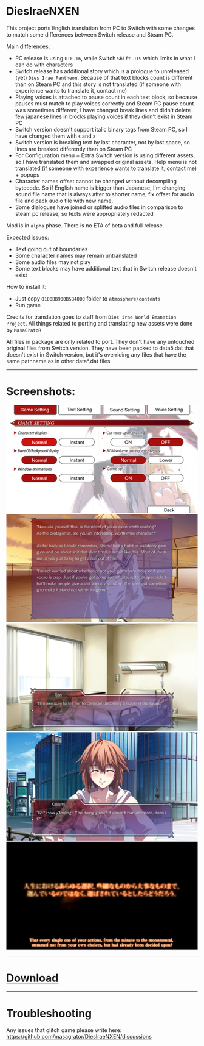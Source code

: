 # DiesIraeNXEN

This project ports English translation from PC to Switch with some changes to match some differences between Switch release and Steam PC.

Main differences:
- PC release is using `UTF-16`, while Switch `Shift-JIS` which limits in what I can do with characters
- Switch release has additional story which is a prologue to unreleased (yet) `Dies Irae Pantheon`. Because of that text blocks count is different than on Steam PC and this story is not translated (if someone with experience wants to translate it, contact me)
- Playing voices is attached to pause count in each text block, so because pauses must match to play voices correctly and Steam PC pause count was sometimes different, I have changed break lines and didn't delete few japanese lines in blocks playing voices if they didn't exist in Steam PC
- Switch version doesn't support italic binary tags from Steam PC, so I have changed them with `《` and `》`
- Switch version is breaking text by last character, not by last space, so lines are breaked differently than on Steam PC
- For Configuration menu + Extra Switch version is using different assets, so I have translated them and swapped original assets. Help menu is not translated (if someone with experience wants to translate it, contact me) + popups
- Character names offset cannot be changed without decompiling bytecode. So if English name is bigger than Japanese, I'm changing sound file name that is always after to shorter name, fix offset for audio file and pack audio file with new name.
- Some dialogues have joined or splitted audio files in comparison to steam pc release, so texts were appropriately redacted

Mod is in `alpha` phase. There is no ETA of beta and full release.

Expected issues:
- Text going out of boundaries
- Some character names may remain untranslated
- Some audio files may not play
- Some text blocks may have additional text that in Switch release doesn't exist

How to install it:
- Just copy `0100BB900B5B4000` folder to `atmosphere/contents`
- Run game

Credits for translation goes to staff from `Dies irae World Emanation Project`.
All things related to porting and translating new assets were done by `MasaGratoR`

All files in package are only related to port. They don't have any untouched original files from Switch version. They have been packed to data5.dat that doesn't exist in Switch version, but it's overriding any files that have the same pathname as in other data*.dat files

---

# Screenshots:

![Config](https://github.com/masagrator/DiesIraeNXEN/raw/main/Images/2020122717575200-88DABD6BF029E4019C69DC28281AC19B.jpg)
![SCR1](https://github.com/masagrator/DiesIraeNXEN/raw/main/Images/2020122717585500-88DABD6BF029E4019C69DC28281AC19B.jpg)
![SCR2](https://github.com/masagrator/DiesIraeNXEN/raw/main/Images/2020122717590700-88DABD6BF029E4019C69DC28281AC19B.jpg)
![SCR3](https://github.com/masagrator/DiesIraeNXEN/raw/main/Images/2020122717591900-88DABD6BF029E4019C69DC28281AC19B.jpg)
![SCR4](https://github.com/masagrator/DiesIraeNXEN/raw/main/Images/2020122718005000-88DABD6BF029E4019C69DC28281AC19B.jpg)

---

# [Download](https://drive.google.com/file/d/1X2ayeIGz9NOLdtGg23SQuMnaUdbZ3SHk/view?usp=sharing)

---

# Troubleshooting

Any issues that glitch game please write here:
https://github.com/masagrator/DiesIraeNXEN/discussions
